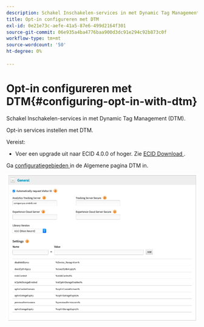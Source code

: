 ```yaml
---
description: Schakel Inschakelen-services in met Dynamic Tag Management (DTM).
title: Opt-in configureren met DTM
exl-id: 0e21e73c-aefe-41a5-87e6-499d2164f301
source-git-commit: 06e935a4ba4776baa900d3dc91e294c92b873c0f
workflow-type: tm+mt
source-wordcount: '50'
ht-degree: 0%

---
```


# Opt-in configureren met DTM{#configuring-opt-in-with-dtm}

Schakel Inschakelen-services in met Dynamic Tag Management (DTM).

Opt-in services instellen met DTM.

Vereist:

* Voer een upgrade uit naar ECID 4.0.0 of hoger. Zie [ ECID Download ](https://github.com/Adobe-Marketing-Cloud/id-service/releases).

Ga [ configuratiegebieden ](/help/implementation-guides/opt-in-service/api.md) in de Algemene pagina DTM in.

![](assets/DTM-example.png)
